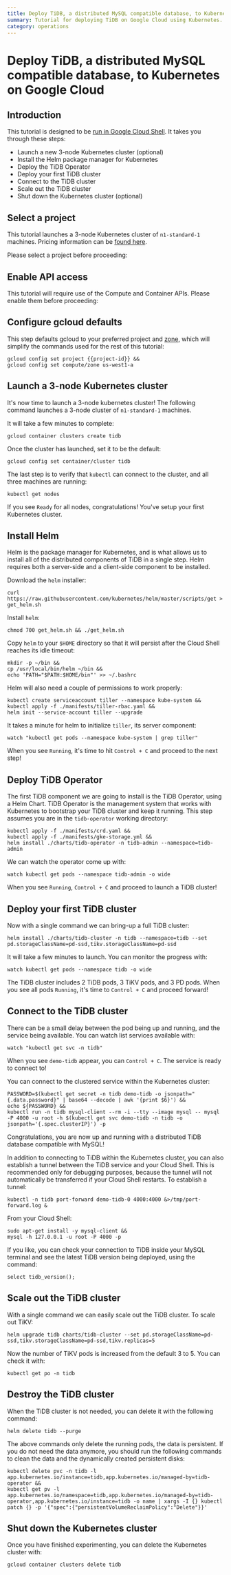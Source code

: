 ```yaml
---
title: Deploy TiDB, a distributed MySQL compatible database, to Kubernetes on Google Cloud
summary: Tutorial for deploying TiDB on Google Cloud using Kubernetes.
category: operations
---
```


# Deploy TiDB, a distributed MySQL compatible database, to Kubernetes on Google Cloud

## Introduction

This tutorial is designed to be [run in Google Cloud Shell](https://console.cloud.google.com/cloudshell/open?git_repo=https://github.com/pingcap/tidb-operator&tutorial=docs/google-kubernetes-tutorial.md). It takes you through these steps:

- Launch a new 3-node Kubernetes cluster (optional)
- Install the Helm package manager for Kubernetes
- Deploy the TiDB Operator
- Deploy your first TiDB cluster
- Connect to the TiDB cluster
- Scale out the TiDB cluster
- Shut down the Kubernetes cluster (optional)

## Select a project

This tutorial launches a 3-node Kubernetes cluster of `n1-standard-1` machines. Pricing information can be [found here](https://cloud.google.com/compute/pricing).

Please select a project before proceeding:

<walkthrough-project-billing-setup key="project-id">
</walkthrough-project-billing-setup>

## Enable API access

This tutorial will require use of the Compute and Container APIs. Please enable them before proceeding:

<walkthrough-enable-apis apis="container.googleapis.com,compute.googleapis.com">
</walkthrough-enable-apis>

## Configure gcloud defaults

This step defaults gcloud to your preferred project and [zone](https://cloud.google.com/compute/docs/regions-zones/), which will simplify the commands used for the rest of this tutorial:

	gcloud config set project {{project-id}} &&
	gcloud config set compute/zone us-west1-a

## Launch a 3-node Kubernetes cluster

It's now time to launch a 3-node kubernetes cluster! The following command launches a 3-node cluster of `n1-standard-1` machines.

It will take a few minutes to complete:

	gcloud container clusters create tidb

Once the cluster has launched, set it to be the default:

	gcloud config set container/cluster tidb

The last step is to verify that `kubectl` can connect to the cluster, and all three machines are running:

	kubectl get nodes

If you see `Ready` for all nodes, congratulations! You've setup your first Kubernetes cluster.

## Install Helm

Helm is the package manager for Kubernetes, and is what allows us to install all of the distributed components of TiDB in a single step. Helm requires both a server-side and a client-side component to be installed.

Download the `helm` installer:

	curl https://raw.githubusercontent.com/kubernetes/helm/master/scripts/get > get_helm.sh

Install `helm`:

	chmod 700 get_helm.sh && ./get_helm.sh

Copy `helm` to your `$HOME` directory so that it will persist after the Cloud Shell reaches its idle timeout:

	mkdir -p ~/bin &&
	cp /usr/local/bin/helm ~/bin &&
	echo 'PATH="$PATH:$HOME/bin"' >> ~/.bashrc

Helm will also need a couple of permissions to work properly:

	kubectl create serviceaccount tiller --namespace kube-system &&
	kubectl apply -f ./manifests/tiller-rbac.yaml &&
	helm init --service-account tiller --upgrade

It takes a minute for helm to initialize `tiller`, its server component:

	watch "kubectl get pods --namespace kube-system | grep tiller"

When you see `Running`, it's time to hit `Control + C` and proceed to the next step!

## Deploy TiDB Operator

The first TiDB component we are going to install is the TiDB Operator, using a Helm Chart. TiDB Operator is the management system that works with Kubernetes to bootstrap your TiDB cluster and keep it running. This step assumes you are in the `tidb-operator` working directory:

	kubectl apply -f ./manifests/crd.yaml &&
	kubectl apply -f ./manifests/gke-storage.yml &&
	helm install ./charts/tidb-operator -n tidb-admin --namespace=tidb-admin

We can watch the operator come up with:

	watch kubectl get pods --namespace tidb-admin -o wide

When you see `Running`, `Control + C` and proceed to launch a TiDB cluster!

## Deploy your first TiDB cluster

Now with a single command we can bring-up a full TiDB cluster:

	helm install ./charts/tidb-cluster -n tidb --namespace=tidb --set pd.storageClassName=pd-ssd,tikv.storageClassName=pd-ssd

It will take a few minutes to launch. You can monitor the progress with:

	watch kubectl get pods --namespace tidb -o wide

The TiDB cluster includes 2 TiDB pods, 3 TiKV pods, and 3 PD pods. When you see all pods `Running`, it's time to `Control + C` and proceed forward!

## Connect to the TiDB cluster

There can be a small delay between the pod being up and running, and the service being available. You can watch list services available with:

	watch "kubectl get svc -n tidb"

When you see `demo-tidb` appear, you can `Control + C`. The service is ready to connect to!

You can connect to the clustered service within the Kubernetes cluster:

    PASSWORD=$(kubectl get secret -n tidb demo-tidb -o jsonpath="{.data.password}" | base64 --decode | awk '{print $6}') &&
	echo ${PASSWORD} &&
	kubectl run -n tidb mysql-client --rm -i --tty --image mysql -- mysql -P 4000 -u root -h $(kubectl get svc demo-tidb -n tidb -o jsonpath='{.spec.clusterIP}') -p

Congratulations, you are now up and running with a distributed TiDB database compatible with MySQL!

In addition to connecting to TiDB within the Kubernetes cluster, you can also establish a tunnel between the TiDB service and your Cloud Shell. This is recommended only for debugging purposes, because the tunnel will not automatically be transferred if your Cloud Shell restarts. To establish a tunnel:

	kubectl -n tidb port-forward demo-tidb-0 4000:4000 &>/tmp/port-forward.log &

From your Cloud Shell:

	sudo apt-get install -y mysql-client &&
	mysql -h 127.0.0.1 -u root -P 4000 -p

If you like, you can check your connection to TiDB inside your MySQL terminal and see the latest TiDB version being deployed, using the command:

	select tidb_version();

## Scale out the TiDB cluster

With a single command we can easily scale out the TiDB cluster. To scale out TiKV:

	helm upgrade tidb charts/tidb-cluster --set pd.storageClassName=pd-ssd,tikv.storageClassName=pd-ssd,tikv.replicas=5

Now the number of TiKV pods is increased from the default 3 to 5. You can check it with:

	kubectl get po -n tidb

## Destroy the TiDB cluster

When the TiDB cluster is not needed, you can delete it with the following command:

	helm delete tidb --purge

The above commands only delete the running pods, the data is persistent. If you do not need the data anymore, you should run the following commands to clean the data and the dynamically created persistent disks:

	kubectl delete pvc -n tidb -l app.kubernetes.io/instance=tidb,app.kubernetes.io/managed-by=tidb-operator &&
	kubectl get pv -l app.kubernetes.io/namespace=tidb,app.kubernetes.io/managed-by=tidb-operator,app.kubernetes.io/instance=tidb -o name | xargs -I {} kubectl patch {} -p '{"spec":{"persistentVolumeReclaimPolicy":"Delete"}}'

## Shut down the Kubernetes cluster

Once you have finished experimenting, you can delete the Kubernetes cluster with:

	gcloud container clusters delete tidb
